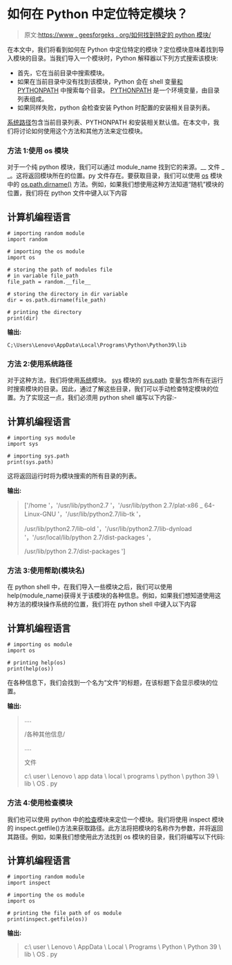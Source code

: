 # 如何在 Python 中定位特定模块？

> 原文:[https://www . geesforgeks . org/如何找到特定的 python 模块/](https://www.geeksforgeeks.org/how-to-locate-a-particular-module-in-python/)

在本文中，我们将看到如何在 Python 中定位特定的模块？定位模块意味着找到导入模块的目录。当我们导入一个模块时，Python 解释器以下列方式搜索该模块:

*   首先，它在当前目录中搜索模块。
*   如果在当前目录中没有找到该模块，Python 会在 shell 变量[和 PYTHONPATH](https://www.geeksforgeeks.org/pythonpath-environment-variable-in-python/) 中搜索每个目录。 [PYTHONPATH](https://www.geeksforgeeks.org/pythonpath-environment-variable-in-python/) 是一个环境变量，由目录列表组成。
*   如果同样失败，python 会检查安装 Python 时配置的安装相关目录列表。

[系统路径](https://www.geeksforgeeks.org/sys-path-in-python/)包含当前目录列表、PYTHONPATH 和安装相关默认值。在本文中，我们将讨论如何使用这个方法和其他方法来定位模块。

### **方法 1:使用 os 模块**

对于一个纯 python 模块，我们可以通过 module_name 找到它的来源。__ 文件 _ _。这将返回模块所在的位置。py 文件存在。要获取目录，我们可以使用 [os](https://www.geeksforgeeks.org/os-module-python-examples/) 模块中的 [os.path.dirname()](https://www.geeksforgeeks.org/python-os-path-dirname-method/) 方法。例如，如果我们想使用这种方法知道“随机”模块的位置，我们将在 python 文件中键入以下内容

## 计算机编程语言

```
# importing random module
import random

# importing the os module
import os

# storing the path of modules file 
# in variable file_path
file_path = random.__file__

# storing the directory in dir variable
dir = os.path.dirname(file_path)

# printing the directory
print(dir)
```

**输出:**

```
C;\Users\Lenovo\AppData\Local\Programs\Python\Python39\lib
```

### **方法 2:使用系统路径**

对于这种方法，我们将使用[系统](https://www.geeksforgeeks.org/python-sys-module/)模块。 [sys](https://www.geeksforgeeks.org/python-sys-module/) 模块的 [sys.path](https://www.geeksforgeeks.org/sys-path-in-python/) 变量包含所有在运行时搜索模块的目录。因此，通过了解这些目录，我们可以手动检查特定模块的位置。为了实现这一点，我们必须用 python shell 编写以下内容:-

## 计算机编程语言

```
# importing sys module
import sys

# importing sys.path
print(sys.path)
```

这将返回运行时将为模块搜索的所有目录的列表。

**输出:**

> ['/home '，'/usr/lib/python2.7 '，'/usr/lib/python 2.7/plat-x86 _ 64-Linux-GNU '，'/usr/lib/python2.7/lib-tk '，
> 
> /usr/lib/python2.7/lib-old '，'/usr/lib/python2.7/lib-dynload '，'/usr/local/lib/python 2.7/dist-packages '，
> 
> /usr/lib/python 2.7/dist-packages ']

### **方法 3:使用帮助(模块名)**

在 python shell 中，在我们导入一些模块之后，我们可以使用 help(module_name)获得关于该模块的各种信息。例如，如果我们想知道使用这种方法的模块操作系统的位置，我们将在 python shell 中键入以下内容

## 计算机编程语言

```
# importing os module
import os

# printing help(os)
print(help(os))
```

在各种信息下，我们会找到一个名为“文件”的标题，在该标题下会显示模块的位置。

**输出:**

> ….
> 
> /各种其他信息/
> 
> ….
> 
> 文件
> 
> c:\ user \ Lenovo \ app data \ local \ programs \ python \ python 39 \ lib \ OS . py

### **方法 4:使用检查模块**

我们也可以使用 python 中的[检查](https://www.geeksforgeeks.org/inspect-module-in-python/)模块来定位一个模块。我们将使用 inspect 模块的 inspect.getfile()方法来获取路径。此方法将把模块的名称作为参数，并将返回其路径。例如，如果我们想使用此方法找到 os 模块的目录，我们将编写以下代码:

## 计算机编程语言

```
# importing random module
import inspect

# importing the os module
import os

# printing the file path of os module
print(inspect.getfile(os))
```

**输出:**

> c:\ user \ Lenovo \ AppData \ Local \ Programs \ Python \ Python 39 \ lib \ OS . py
